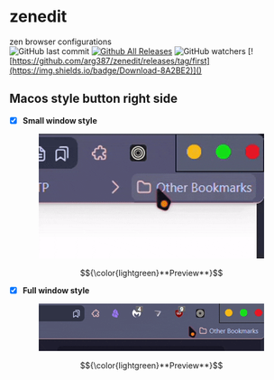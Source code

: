 # zenedit
zen browser configurations
<br>
![GitHub last commit](https://img.shields.io/github/last-commit/arg387/zenedit)
[![Github All Releases](https://img.shields.io/github/downloads/arg387/zenedit/total.svg)]()
![GitHub watchers](https://img.shields.io/github/watchers/arg387/zenedit)
[![https://github.com/arg387/zenedit/releases/tag/first](https://img.shields.io/badge/Download-8A2BE2)]()
<br>

## Macos style button right side
- [x] **Small window style**
<div align="center">
  <figure>
    <img src="https://github.com/arg387/zenedit/blob/main/macos-left-button-small.gif">
  </figure>
  <p>$${\color{lightgreen}**Preview**}$$<p>
</div>

- [x] **Full window style**
<div align="center">
  <figure>
    <img src="https://github.com/arg387/zenedit/blob/main/macos-left-button-full.gif">
  </figure>
  <p>$${\color{lightgreen}**Preview**}$$<p>
</div>
